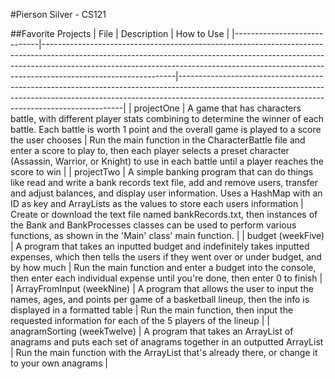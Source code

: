 #Pierson Silver - CS121


##Favorite Projects
| File                        | Description                                                                                                                                                                                                                                                               | How to Use                                                                                                                                                                                                                 |
|-----------------------------|---------------------------------------------------------------------------------------------------------------------------------------------------------------------------------------------------------------------------------------------------------------------------|----------------------------------------------------------------------------------------------------------------------------------------------------------------------------------------------------------------------------|
| projectOne                  | A game that has characters battle, with different player stats combining to determine the winner of each battle. Each battle is worth 1 point and the overall game is played to a score the user chooses                                                                  | Run the main function in the CharacterBattle file and enter a score to play to, then each player selects a preset character (Assassin, Warrior, or Knight) to use in each battle  until a player reaches the score to win  |
| projectTwo                  | A simple banking program that can do things like read and write a bank records text file, add and remove users, transfer and adjust balances, and display user information. Uses a HashMap with an ID as key and ArrayLists as the values to store each users information | Create or download the text file named bankRecords.txt, then instances of the Bank and BankProcesses classes can be used to perform various functions, as shown in the 'Main' class' main function.                        |
| budget (weekFive)           | A program that takes an inputted budget and indefinitely takes inputted expenses, which then tells the users if they went over or under budget, and by how much                                                                                                           | Run the main function and enter a budget into the console, then enter each individual expense until you're done, then enter 0 to finish                                                                                    |
| ArrayFromInput (weekNine)   | A program that allows the user to input the names, ages, and points per game of a basketball lineup, then the info is displayed in a formatted table                                                                                                                      | Run the main function, then input the requested information for each of the 5 players of the lineup                                                                                                                        |
| anagramSorting (weekTwelve) | A program that takes an ArrayList of anagrams and puts each set of anagrams together in an outputted ArrayList                                                                                                                                                            | Run the main function with the ArrayList that's already there, or change it to your own anagrams                                                                                                                           |
